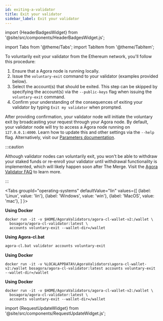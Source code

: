```yaml
---
id: exiting-a-validator
title: Exit your validator
sidebar_label: Exit your validator
---
```


import {HeaderBadgesWidget} from '@site/src/components/HeaderBadgesWidget.js';

<HeaderBadgesWidget />

import Tabs from '@theme/Tabs';
import TabItem from '@theme/TabItem';

To voluntarily exit your validator from the Ethereum network, you'll follow this procedure:

 1. Ensure that a Agora node is running locally.
 1. Issue the `voluntary-exit` command to your validator (examples provided below).
 2. Select the account(s) that should be exited. This step can be skipped by specifying the account(s) via the `--public-keys` flag when issuing the `voluntary-exit` command.
 3. Confirm your understanding of the consequences of exiting your validator by typing `Exit my validator` when prompted.

After providing confirmation, your validator node will initiate the voluntary exit by broadcasting your request through your Agora node. By default, your validator node will try to access a Agora node running on `127.0.0.1:4000`. Learn how to update this and other settings via the `--help` flag. Alternatively, visit our [Parameters documentation](../agora-cl-usage/parameters.md).

:::caution

Although validator nodes can voluntarily exit, you won't be able to withdraw your staked funds or re-enroll your validator until withdrawal functionality is implemented, which will likely happen soon after The Merge. Visit the [Agora Validator FAQ](https://agora-staking.bosagora.org/en/faq) to learn more.

:::

<Tabs
  groupId="operating-systems"
  defaultValue="lin"
  values={[
    {label: 'Linux', value: 'lin'},
    {label: 'Windows', value: 'win'},
    {label: 'MacOS', value: 'mac'},
  ]
}>
<TabItem value="lin">

**Using Docker**

```text
docker run -it -v $HOME/AgoraValidators/agora-cl-wallet-v2:/wallet \
  bosagora/agora-cl-validator:latest \
  accounts voluntary-exit --wallet-dir=/wallet
```

</TabItem>
<TabItem value="win">

**Using Agora-cl.bat**

```bash
agora-cl.bat validator accounts voluntary-exit
```

**Using Docker**

```text
docker run -it -v %LOCALAPPDATA%\AgoraValidators\agora-cl-wallet-v2:/wallet bosagora/agora-cl-validator:latest accounts voluntary-exit --wallet-dir=/wallet
```

</TabItem>
<TabItem value="mac">

**Using Docker**

```text
docker run -it -v $HOME/AgoraValidators/agora-cl-wallet-v2:/wallet \
  bosagora/agora-cl-validator:latest \
  accounts voluntary-exit --wallet-dir=/wallet
```

</TabItem>
</Tabs>

import {RequestUpdateWidget} from '@site/src/components/RequestUpdateWidget.js';

<RequestUpdateWidget />
